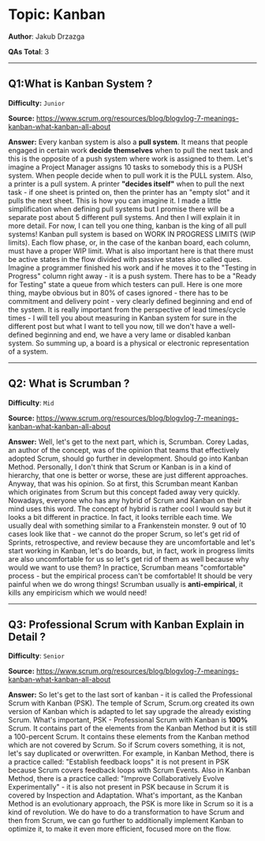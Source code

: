 # Topic: Kanban

**Author**: Jakub Drzazga

**QAs Total**: 3

---

## Q1:**What is Kanban System ?** 


**Difficulty:** `Junior`

**Source:** https://www.scrum.org/resources/blog/blogvlog-7-meanings-kanban-what-kanban-all-about

**Answer:**
Every kanban system is also a **pull system**. It means that people engaged in certain work **decide themselves** when to pull the next task and this is the opposite of a push system where work is assigned to them.
Let's imagine a Project Manager assigns 10 tasks to somebody this is a PUSH system. When people decide when to pull work it is the PULL system. Also, a printer is a pull system. A printer **"decides itself"** when to pull the next task - if one sheet is printed on, then the printer has an "empty slot" and it pulls the next sheet. This is how you can imagine it.
I made a little simplification when defining pull systems but I promise there will be a separate post about 5 different pull systems. And then I will explain it in more detail. For now, I can tell you one thing, kanban is the king of all pull systems!
Kanban pull system is based on WORK IN PROGRESS LIMITS (WIP limits). Each flow phase, or, in the case of the kanban board, each column, must have a proper WIP limit.
What is also important here is that there must be active states in the flow divided with passive states also called ques. Imagine a programmer finished his work and if he moves it to the "Testing in Progress" column right away - it is a push system. There has to be a "Ready for Testing" state a queue from which testers can pull.
Here is one more thing, maybe obvious but in 80% of cases ignored - there has to be commitment and delivery point - very clearly defined beginning and end of the system. It is really important from the perspective of lead times/cycle times - I will tell you about measuring in Kanban system for sure in the different post but what I want to tell you now, till we don't have a well-defined beginning and end, we have a very lame or disabled kanban system. So summing up, a board is a physical or electronic representation of a system.

---


## Q2: **What is Scrumban ?**
**Difficulty**: `Mid`

**Source:** https://www.scrum.org/resources/blog/blogvlog-7-meanings-kanban-what-kanban-all-about


**Answer:**
Well, let's get to the next part, which is, Scrumban. Corey Ladas, an author of the concept, was of the opinion that teams that effectively adopted Scrum, should go further in development. Should go into Kanban Method. Personally, I don't think that Scrum or Kanban is in a kind of hierarchy, that one is better or worse, these are just different approaches. Anyway, that was his opinion. So at first, this Scrumban meant Kanban which originates from Scrum but this concept faded away very quickly.
Nowadays, everyone who has any hybrid of Scrum and Kanban on their mind uses this word. The concept of hybrid is rather cool I would say but it looks a bit different in practice. In fact, it looks terrible each time. We usually deal with something similar to a Frankenstein monster.
9 out of 10 cases look like that - we cannot do the proper Scrum, so let's get rid of Sprints, retrospective, and review because they are uncomfortable and let's start working in Kanban, let's do boards, but, in fact, work in progress limits are also uncomfortable for us so let's get rid of them as well because why would we want to use them? In practice, Scrumban means "comfortable" process - but the empirical process can't be comfortable! It should be very painful when we do wrong things! Scrumban usually is **anti-empirical**, it kills any empiricism which we would need!

---

## Q3: **Professional Scrum with Kanban Explain in Detail ?**


**Difficulty**: `Senior`

**Source:** https://www.scrum.org/resources/blog/blogvlog-7-meanings-kanban-what-kanban-all-about
 

**Answer:**
So let's get to the last sort of kanban - it is called the Professional Scrum with Kanban (PSK). The temple of Scrum, Scrum.org created its own version of Kanban which is adapted to let say upgrade the already existing Scrum. 
What's important, PSK - Professional Scrum with Kanban is **100%** Scrum. It contains part of the elements from the Kanban Method but it is still a 100-percent Scrum. It contains these elements from the Kanban method which are not covered by Scrum. So if Scrum covers something, it is not, let's say duplicated or overwritten. For example, in Kanban Method, there is a practice called: "Establish feedback loops" it is not present in PSK because Scrum covers feedback loops with Scrum Events. Also in Kanban Method, there is a practice called: "Improve Collaboratively Evolve Experimentally" - it is also not present in PSK because in Scrum it is covered by Inspection and Adaptation.
What's important, as the Kanban Method is an evolutionary approach, the PSK is more like in Scrum so it is a kind of revolution. We do have to do a transformation to have Scrum and then from Scrum, we can go further to additionally implement Kanban to optimize it, to make it even more efficient, focused more on the flow.
